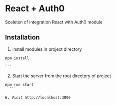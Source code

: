 # React + Auth0

Sceleton of integration React with Auth0 module

## Installation

1. Install modules in project directory
  
  ```
npm install
  ```

    ```

2. Start the server from the root directory of project

  ```
  npm run start
    ```

6. Visit http://localhost:3000

